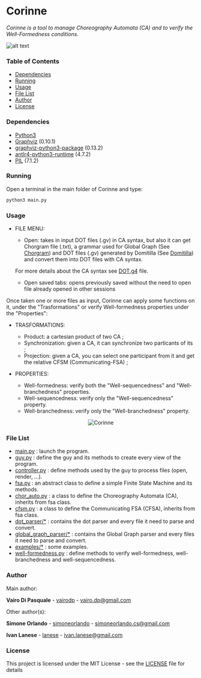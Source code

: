 # Corinne
_Corinne is a tool to manage Choreography Automata (CA) and to verify the Well-Formedness conditions._

![alt text](icons/logo-ico)

### Table of Contents

* [Dependencies](#dependencies)
* [Running](#running)
* [Usage](#usage)
* [File List](#file-list)
* [Author](#author)
* [License](#license)

### Dependencies

- [Python3](https://www.python.org)
- [Graphviz](https://www.graphviz.org/download/) (0.10.1)
- [graphviz-python3-package](https://pypi.org/project/graphviz/) (0.13.2)
- [antlr4-python3-runtime](https://pypi.org/project/antlr4-python3-runtime/) (4.7.2)
- [PIL](https://pypi.org/project/Pillow/) (7.1.2)

### Running

Open a terminal in the main folder of Corinne and type:
```sh
python3 main.py
```

### Usage

- FILE MENU:
	- Open: takes in input DOT files (.gv) in CA syntax, but also it can get Chorgram file (.txt), a grammar used for Global Graph (See [Chorgram](https://bitbucket.org/emlio_tuosto/chorgram/wiki/Home)) and DOT files (.gv) generated by Domitilla (See [Domitilla](https://github.com/dedo94/Domitilla)) <br> and convert them into DOT files with CA syntax.

	For more details about the CA syntax see [DOT.g4](dot_parser/DOT.g4) file.

	- Open saved tabs: opens previously saved without the need to open file already opened in other sessions

Once taken one or more files as input, Corinne can apply some functions on it, under the "Trasformations" or verify Well-formedness properties under the "Properties":

- TRASFORMATIONS:
	- Product: a cartesian product of two CA ;
	- Synchronization: given a CA, it can synchronize two particants of its ;
	- Projection: given a CA, you can select one participant from it and get the relative CFSM (Communicating-FSA) ;

- PROPERTIES:
	- Well-formedness: verify both the "Well-sequencedness" and "Well-branchedness" properties.
	- Well-sequencedness: verify only the "Well-sequencedness" property.
	- Well-branchedness: verify only the "Well-branchedness" property.

<p align="center">
	<img src="https://imgur.com/eXukg8S" alt="Corinne">
</p>


### File List
* [main.py](main.py) : launch the program.
* [guy.py](guy.py) : define the guy and its methods to create every view of the program.
* [controller.py](controller.py) : define methods used by the guy to process files (open, render, ...).
* [fsa.py](fsa.py) : an abstract class to define a simple Finite State Machine and its methods.
* [chor_auto.py](chor_auto.py) : a class to define the Choreography Automata (CA), inherits from fsa class.
* [cfsm.py](cfsm.py) : a class to define the Communicating FSA (CFSA), inherits from fsa class.
* [dot_parser/*](dot_parser/) : contains the dot parser and every file it need to parse and convert.
* [global_graph_parser/*](global_graph_parser/) : contains the Global Graph parser and every files it need to parse and convert.
* [examples/*](examples/) : some examples.
* [well-formedness.py](well-formedness.py) : define methods to verify well-formedness, well-branchedness and well-sequencedness.

### Author
Main author:

**Vairo Di Pasquale** - [vairodp](https://github.com/vairodp) - vairo.dp@gmail.com


Other author(s):

**Simone Orlando** - [simoneorlando](https://github.com/simoneorlando) - simoneorlando.cs@gmail.com

**Ivan Lanese** - [lanese](https://github.com/lanese) - ivan.lanese@gmail.com

### License
This project is licensed under the MIT License - see the [LICENSE](LICENSE.txt) file for details